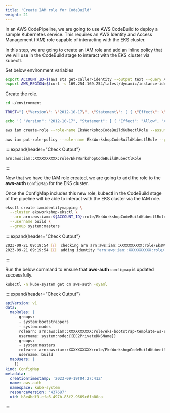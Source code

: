 ```yaml
---
title: 'Create IAM role for CodeBuild'
weight: 21
---
```


In an AWS CodePipeline, we are going to use AWS CodeBuild to deploy a sample Kubernetes service. This requires an AWS Identity and Access Management (IAM) role capable of interacting with the EKS cluster.

In this step, we are going to create an IAM role and add an inline policy that we will use in the CodeBuild stage to interact with the EKS cluster via kubectl.

Set below environment variables

```bash
export ACCOUNT_ID=$(aws sts get-caller-identity --output text --query Account)
export AWS_REGION=$(curl -s 169.254.169.254/latest/dynamic/instance-identity/document | jq -r '.region')
```

Create the role.

```bash
cd ~/environment

TRUST="{ \"Version\": \"2012-10-17\", \"Statement\": [ { \"Effect\": \"Allow\", \"Principal\": { \"AWS\": \"arn:aws:iam::${ACCOUNT_ID}:root\" }, \"Action\": \"sts:AssumeRole\" } ] }"

echo '{ "Version": "2012-10-17", "Statement": [ { "Effect": "Allow", "Action": "eks:Describe*", "Resource": "*" } ] }' > /tmp/iam-role-policy

aws iam create-role --role-name EksWorkshopCodeBuildKubectlRole --assume-role-policy-document "$TRUST" --output text --query 'Role.Arn'

aws iam put-role-policy --role-name EksWorkshopCodeBuildKubectlRole --policy-name eks-describe --policy-document file:///tmp/iam-role-policy

```

::::expand{header="Check Output"}

```bash
arn:aws:iam::XXXXXXXXXX:role/EksWorkshopCodeBuildKubectlRole
```

::::

Now that we have the IAM role created, we are going to add the role to the **aws-auth** `ConfigMap` for the EKS cluster.

Once the ConfigMap includes this new role, kubectl in the CodeBuild stage of the pipeline will be able to interact with the EKS cluster via the IAM role.

```bash
eksctl create iamidentitymapping \
  --cluster eksworkshop-eksctl \
  --arn arn:aws:iam::${ACCOUNT_ID}:role/EksWorkshopCodeBuildKubectlRole \
  --username build \
  --group system:masters

```

::::expand{header="Check Output"}

```bash
2023-09-21 09:19:54 [ℹ]  checking arn arn:aws:iam::XXXXXXXXXX:role/EksWorkshopCodeBuildKubectlRole against entries in the auth ConfigMap
2023-09-21 09:19:54 [ℹ]  adding identity "arn:aws:iam::XXXXXXXXXX:role/EksWorkshopCodeBuildKubectlRole" to auth ConfigMap
```

::::

Run the below command to ensure that **aws-auth** `configmap` is updated successfully.

```bash
kubectl -n kube-system get cm aws-auth -oyaml
```

::::expand{header="Check Output"}

```yaml
apiVersion: v1
data:
  mapRoles: |
    - groups:
      - system:bootstrappers
      - system:nodes
      rolearn: arn:aws:iam::XXXXXXXXXX:role/eks-bootstrap-template-ws-EKSNodegroupRole-vR1giMDkzUTR
      username: system:node:{{EC2PrivateDNSName}}
    - groups:
      - system:masters
      rolearn: arn:aws:iam::XXXXXXXXXX:role/EksWorkshopCodeBuildKubectlRole
      username: build
  mapUsers: |
    []
kind: ConfigMap
metadata:
  creationTimestamp: '2023-09-19T04:27:41Z'
  name: aws-auth
  namespace: kube-system
  resourceVersion: '437687'
  uid: b8e4bdf3-cfa6-497b-83f2-9669c6fb00ca
```

::::
